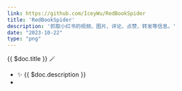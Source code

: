 ```yaml
---
link: https://github.com/IceyWu/RedBookSpider
title: 'RedBookSpider'
description: '抓取小红书的视频、图片、评论、点赞、转发等信息。'
date: "2023-10-22"
type: "png"
---
```


{{ $doc.title }} 🪄

- ✨ {{ $doc.description }}
- <span i-logos-python></span>